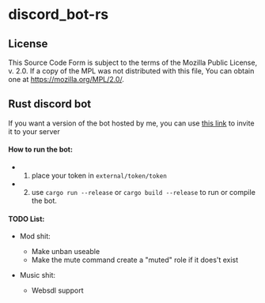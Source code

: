 # discord_bot-rs

## License
This Source Code Form is subject to the terms of the Mozilla Public
License, v. 2.0. If a copy of the MPL was not distributed with this
file, You can obtain one at https://mozilla.org/MPL/2.0/.


## Rust discord bot
If you want a version of the bot hosted by me, you can use [this link](https://discord.com/oauth2/authorize?client_id=687981060343988254&permissions=402712646&redirect_uri=https%3A%2F%2Fgamerparty.eu&scope=bot) to invite it to your server

#### How to run the bot: 
* 1. place your token in `external/token/token` 
* 2. use `cargo run --release` or `cargo build --release` to run or compile the bot.
 

#### TODO List:
 * Mod shit:
    * Make unban useable
    * Make the mute command create a "muted" role if it does't exist

 * Music shit:
    * Websdl support

